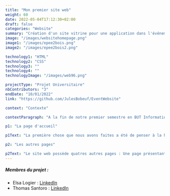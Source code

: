```yaml
---
title: "Mon premier site web"
weight: 60
date: 2022-05-04T17:12:30+02:00
draft: false
categories: "Website"
summary: "Création d'un site vitrine pour une application dans l'événementiel"
image: "/images/websitehomepage.png"
image1: "/images/epee2bois.png"
image2: "/images/epee2bois2.png"

technology1: "HTML"
technology2: "CSS"
technology3: ""
technology4: ""
technologyImage: "/images/web96.png"

projectType: "Projet Universitaire"
nbContributors: "3"
endDate: "10/01/2022"
link: "https://github.com/JulesBobeuf/EventWebsite"

context: "Contexte"

contextParagraph: "A la fin de notre premier semestre en BUT Informatique, nous devions créer un site vitrine pour une entreprise dans l'évènem entiel que nous avions créée au préalable. Pour ce faire, nous étions en groupe de 3 étudiants. J'étais avec Elsa Logier, et Thomas Santoro. Nous ne pouvions seulement utiliser de l'HTML et du CSS, ainsi que nos connaissance, car bootstrap était interdit. Nous n'avions pas eu beaucoups de cour en HTML/CSS, ce qui a beaucoup compliqué la tache, car le site web devait être beau, responsive et fonctionel, en un cour lapse de temps."

p1: "La page d'accueil"

p1Text: "La première chose que nous avons faites a été de penser à la homepage. Nous avons décider de mettre une photo de fond, avec que le nom de notre entreprise par dessus. Ensuite, lorsque l'on scrolle, on peut acceder aux boutons nous dirigeants vers les autres pages du site. Il y a aussi une barre de navigation, qui dirige l'utilisateur vers les sections respective. Enfin, il y avait un pied de page, simple, avec nos contactes."

p2: "Les autres pages"

p2Text: "Le site web possède quatres autres pages : Une page présentant les produits, une autre annonçant les prix, une troisième à propos des créateurs, et enfin une page de contact. Toutes ses pages contenaient un menu de navigation redirigeant vers les autres pages."
---
```


##### Membres du projet :
- Elsa Logier : [LinkedIn](https://www.linkedin.com/in/elsa-logier-2bb692254/)
- Thomas Santoro  : [LinkedIn](https://www.linkedin.com/in/thomas-santoro/)